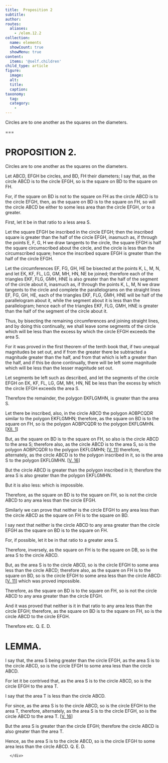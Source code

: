 ```yaml
---
title:  Proposition 2
subtitle: 
author:
routes:
  aliases:
    - /elem.12.2
collection:
  name: elements
  showCount: true
  showMenu: true
content:
  items: '@self.children'
child_type: article
figure:
  image:
  alt:
  title:
  caption:
taxonomy:
  tag:
  category:
    - 
---
```


<p>
       <hi rend="ital">Circles are to one another as the squares on the diameters.</hi>
      </p>

===

<h1>PROPOSITION 2.</h1>
<p>
       <span class="ital">Circles are to one another as the squares on the diameters.</span>
      </p>

<p>Let <span class="ital">ABCD</span>, <span class="ital">EFGH</span> be circles, and <span class="ital">BD</span>, <span class="ital">FH</span> their diameters; I say that, as the circle <span class="ital">ABCD</span> is to the circle <span class="ital">EFGH</span>, so is the square on <span class="ital">BD</span> to the square on <span class="ital">FH</span>. 
      </p>

<p>For, if the square on <span class="ital">BD</span> is not to the square on <span class="ital">FH</span> as the circle <span class="ital">ABCD</span> is to the circle <span class="ital">EFGH</span>, then, as the square on <span class="ital">BD</span> is to the square on <span class="ital">FH</span>, so will the circle <span class="ital">ABCD</span> be either to some less area than the circle <span class="ital">EFGH</span>, or to a greater. </p>

<p>First, let it be in that ratio to a less area <span class="ital">S</span>. </p>

<p>Let the square <span class="ital">EFGH</span> be inscribed in the circle <span class="ital">EFGH</span>; then the inscribed square is greater than the half of the circle <span class="ital">EFGH</span>, inasmuch as, if through the points <span class="ital">E</span>, <span class="ital">F</span>, <span class="ital">G</span>, <span class="ital">H</span> we draw tangents to the circle, the square <span class="ital">EFGH</span> is half the square circumscribed about the circle, and the circle is less than the circumscribed square; hence the inscribed square <span class="ital">EFGH</span> is greater than the half of the circle <span class="ital">EFGH</span>. </p>

<p>Let the circumferences <span class="ital">EF</span>, <span class="ital">FG</span>, <span class="ital">GH</span>, <span class="ital">HE</span> be bisected at the points <span class="ital">K</span>, <span class="ital">L</span>, <span class="ital">M</span>, <span class="ital">N</span>, and let <span class="ital">EK</span>, <span class="ital">KF</span>, <span class="ital">FL</span>, <span class="ital">LG</span>, <span class="ital">GM</span>, <span class="ital">MH</span>, <span class="ital">HN</span>, <span class="ital">NE</span> be joined; therefore each of the triangles <span class="ital">EKF</span>, <span class="ital">FLG</span>, <span class="ital">GMH</span>, <span class="ital">HNE</span> is also greater than the half of the segment of the circle about it, inasmuch as, if through the points <span class="ital">K</span>, <span class="ital">L</span>, <span class="ital">M</span>, <span class="ital">N</span> we draw tangents to the circle and complete the parallelograms on the straight lines <span class="ital">EF</span>, <span class="ital">FG</span>, <span class="ital">GH</span>, <span class="ital">HE</span>, each of the triangles <span class="ital">EKF</span>, <pb n="372"/><span class="ital">FLG</span>, <span class="ital">GMH</span>, <span class="ital">HNE</span> will be half of the parallelogram about it, while the segment about it is less than the parallelogram; hence each of the triangles <span class="ital">EKF</span>, <span class="ital">FLG</span>, <span class="ital">GMH</span>, <span class="ital">HNE</span> is greater than the half of the segment of the circle about it. </p>

<p>Thus, by bisecting the remaining circumferences and joining straight lines, and by doing this continually, we shall leave some segments of the circle which will be less than the excess by which the circle <span class="ital">EFGH</span> exceeds the area <span class="ital">S</span>. </p>

<p>For it was proved in the first theorem of the tenth book that, if two unequal magnitudes be set out, and if from the greater there be subtracted a magnitude greater than the half, and from that which is left a greater than the half, and if this be done continually, there will be left some magnitude which will be less than the lesser magnitude set out. </p>

<p>Let segments be left such as described, and let the segments of the circle <span class="ital">EFGH</span> on <span class="ital">EK</span>, <span class="ital">KF</span>, <span class="ital">FL</span>, <span class="ital">LG</span>, <span class="ital">GM</span>, <span class="ital">MH</span>, <span class="ital">HN</span>, <span class="ital">NE</span> be less than the excess by which the circle <span class="ital">EFGH</span> exceeds the area <span class="ital">S</span>. </p>

<p>Therefore the remainder, the polygon <span class="ital">EKFLGMHN</span>, is greater than the area <span class="ital">S</span>. </p>

<p>Let there be inscribed, also, in the circle <span class="ital">ABCD</span> the polygon <span class="ital">AOBPCQDR</span> similar to the polygon <span class="ital">EKFLGMHN</span>; therefore, as the square on <span class="ital">BD</span> is to the square on <span class="ital">FH</span>, so is the polygon <span class="ital">AOBPCQDR</span> to the polygon <span class="ital">EKFLGMHN</span>. [<a href="/elem.12.1">XII. 1</a>] </p>

<p>But, as the square on <span class="ital">BD</span> is to the square on <span class="ital">FH</span>, so also is the circle <span class="ital">ABCD</span> to the area <span class="ital">S</span>; therefore also, as the circle <span class="ital">ABCD</span> is to the area <span class="ital">S</span>, so is the polygon <span class="ital">AOBPCQDR</span> to the polygon <span class="ital">EKFLGMHN</span>; [<a href="/elem.5.11">V. 11</a>] therefore, alternately, as the circle <span class="ital">ABCD</span> is to the polygon inscribed in it, so is the area <span class="ital">S</span> to the polygon <span class="ital">EKFLGMHN</span>. [<a href="/elem.5.16">V. 16</a>] </p>

<p>But the circle <span class="ital">ABCD</span> is greater than the polygon inscribed in it; therefore the area <span class="ital">S</span> is also greater than the polygon <span class="ital">EKFLGMHN</span>. <pb n="373"/></p>

<p>But it is also less: which is impossible. </p>

<p>Therefore, as the square on <span class="ital">BD</span> is to the square on <span class="ital">FH</span>, so is not the circle <span class="ital">ABCD</span> to any area less than the circle <span class="ital">EFGH</span>. </p>

<p>Similarly we can prove that neither is the circle <span class="ital">EFGH</span> to any area less than the circle <span class="ital">ABCD</span> as the square on <span class="ital">FH</span> is to the square on <span class="ital">BD</span>. </p>

<p>I say next that neither is the circle <span class="ital">ABCD</span> to any area greater than the circle <span class="ital">EFGH</span> as the square on <span class="ital">BD</span> is to the square on <span class="ital">FH</span>. </p>

<p>For, if possible, let it be in that ratio to a greater area <span class="ital">S</span>. </p>

<p>Therefore, inversely, as the square on <span class="ital">FH</span> is to the square on <span class="ital">DB</span>, so is the area <span class="ital">S</span> to the circle <span class="ital">ABCD</span>. </p>

<p>But, as the area <span class="ital">S</span> is to the circle <span class="ital">ABCD</span>, so is the circle <span class="ital">EFGH</span> to some area less than the circle <span class="ital">ABCD</span>; therefore also, as the square on <span class="ital">FH</span> is to the square on <span class="ital">BD</span>, so is the circle <span class="ital">EFGH</span> to some area less than the circle <span class="ital">ABCD</span>: [<a href="/elem.5.11">V. 11</a>] which was proved impossible. </p>

<p>Therefore, as the square on <span class="ital">BD</span> is to the square on <span class="ital">FH</span>, so is not the circle <span class="ital">ABCD</span> to any area greater than the circle <span class="ital">EFGH</span>. </p>

<p>And it was proved that neither is it in that ratio to any area less than the circle <span class="ital">EFGH</span>; therefore, as the square on <span class="ital">BD</span> is to the square on <span class="ital">FH</span>, so is the circle <span class="ital">ABCD</span> to the circle <span class="ital">EFGH</span>. </p>

<p>Therefore etc. Q. E. D.</p>
<div id="elem.12.2.l.1" class="lemma">
       <h1>LEMMA.</h1>
       
<p>I say that, the area <span class="ital">S</span> being greater than the circle <span class="ital">EFGH</span>, as the area <span class="ital">S</span> is to the circle <span class="ital">ABCD</span>, so is the circle <span class="ital">EFGH</span> to some area less than the circle <span class="ital">ABCD</span>. </p>

       
<p>For let it be contrived that, as the area <span class="ital">S</span> is to the circle <span class="ital">ABCD</span>, so is the circle <span class="ital">EFGH</span> to the area <span class="ital">T</span>. </p>

       
<p>I say that the area <span class="ital">T</span> is less than the circle <span class="ital">ABCD</span>. </p>

       
<p>For since, as the area <span class="ital">S</span> is to the circle <span class="ital">ABCD</span>, so is the circle <span class="ital">EFGH</span> to the area <span class="ital">T</span>, <pb n="374"/>therefore, alternately, as the area <span class="ital">S</span> is to the circle <span class="ital">EFGH</span>, so is the circle <span class="ital">ABCD</span> to the area <span class="ital">T</span>. [<a href="/elem.5.16">V. 16</a>] </p>

       
<p>But the area <span class="ital">S</span> is greater than the circle <span class="ital">EFGH</span>; therefore the circle <span class="ital">ABCD</span> is also greater than the area <span class="ital">T</span>. </p>

       
<p>Hence, as the area <span class="ital">S</span> is to the circle <span class="ital">ABCD</span>, so is the circle <span class="ital">EFGH</span> to some area less than the circle <span class="ital">ABCD</span>. Q. E. D.</p>

      </div>
